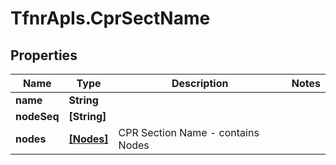 # TfnrApIs.CprSectName

## Properties
Name | Type | Description | Notes
------------ | ------------- | ------------- | -------------
**name** | **String** |  | 
**nodeSeq** | **[String]** |  | 
**nodes** | [**[Nodes]**](Nodes.md) | CPR Section Name - contains Nodes | 


